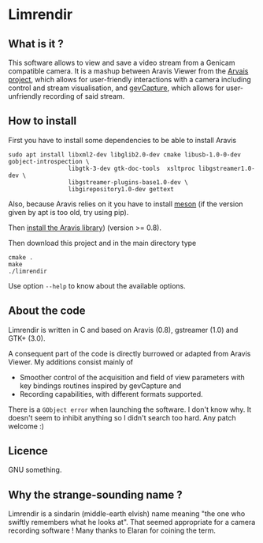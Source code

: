 # Limrendir


## What is it ?

This software allows to view and save a video stream from a Genicam compatible camera. 
It is a mashup between Aravis Viewer from the [Arvais project](https://aravisproject.github.io/aravis/), which allows for user-friendly interactions with a camera including control and stream visualisation, and [gevCapture](https://gitlab.com/gevcapture/gevcapture), which allows for user-unfriendly recording of said stream.


## How to install

First you have to install some dependencies to be able to install Aravis

    sudo apt install libxml2-dev libglib2.0-dev cmake libusb-1.0-0-dev gobject-introspection \
                     libgtk-3-dev gtk-doc-tools  xsltproc libgstreamer1.0-dev \
                     libgstreamer-plugins-base1.0-dev \
                     libgirepository1.0-dev gettext

Also, because Aravis relies on it you have to install [meson](https://mesonbuild.com/) (if the version given by apt is too old, try using pip).

Then [install the Aravis library](https://aravisproject.github.io/aravis/building.html)) (version >= 0.8). 

Then download this project and in the main directory type 

    cmake .
    make
    ./limrendir

Use option `--help` to know about the available options.


## About the code

Limrendir is written in C and based on Aravis (0.8), gstreamer (1.0) and GTK+ (3.0).

A consequent part of the code is directly burrowed or adapted from Aravis Viewer. My additions consist mainly of 
* Smoother control of the acquisition and field of view parameters with key bindings routines inspired by gevCapture and
* Recording capabilities, with different formats supported.

There is a `GObject error` when launching the software. I don't know why. It doesn't seem to inhibit anything so I didn't search too hard. Any patch welcome :)


## Licence

GNU something.


## Why the strange-sounding name ?

Limrendir is a sindarin (middle-earth elvish) name meaning "the one who swiftly remembers what he looks at". That seemed appropriate for a camera recording software ! Many thanks to Elaran for coining the term.
